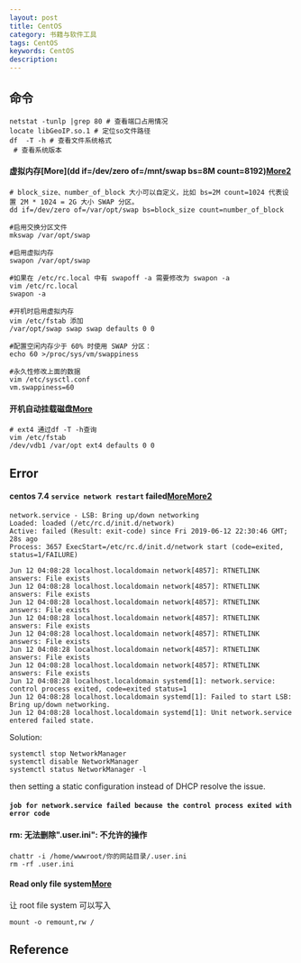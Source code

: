 ```yaml
---
layout: post
title: CentOS
category: 书籍与软件工具
tags: CentOS
keywords: CentOS
description: 
---
```


## 命令

```
netstat -tunlp |grep 80 # 查看端口占用情况
locate libGeoIP.so.1 # 定位so文件路径
df  -T -h # 查看文件系统格式
 # 查看系统版本
```


#### 虚拟内存[More](dd if=/dev/zero of=/mnt/swap bs=8M count=8192)[More2](https://felicoz.com/2017/05/bt-ecs-swap-disk/)

```
# block_size、number_of_block 大小可以自定义，比如 bs=2M count=1024 代表设置 2M * 1024 = 2G 大小 SWAP 分区。
dd if=/dev/zero of=/var/opt/swap bs=block_size count=number_of_block

#启用交换分区文件
mkswap /var/opt/swap

#启用虚拟内存
swapon /var/opt/swap

#如果在 /etc/rc.local 中有 swapoff -a 需要修改为 swapon -a
vim /etc/rc.local
swapon -a

#开机时启用虚拟内存
vim /etc/fstab 添加
/var/opt/swap swap swap defaults 0 0

#配置空闲内存少于 60% 时使用 SWAP 分区：
echo 60 >/proc/sys/vm/swappiness

#永久性修改上面的数据
vim /etc/sysctl.conf
vm.swappiness=60
```

#### 开机自动挂载磁盘[More](https://blog.csdn.net/wszcy199503/article/details/84787243)

```
# ext4 通过df -T -h查询
vim /etc/fstab
/dev/vdb1 /var/opt ext4 defaults 0 0
```

## Error


#### centos 7.4 `service network restart` failed[More](https://unix.stackexchange.com/questions/396096/centos-7-network-service-failed-to-start-because-systemd-starts-the-daemon-too)[More2](https://www.cyberithub.com/failed-to-start-lsb-bring-up-down-networking/)

```
network.service - LSB: Bring up/down networking
Loaded: loaded (/etc/rc.d/init.d/network)
Active: failed (Result: exit-code) since Fri 2019-06-12 22:30:46 GMT; 28s ago
Process: 3657 ExecStart=/etc/rc.d/init.d/network start (code=exited, status=1/FAILURE)

Jun 12 04:08:28 localhost.localdomain network[4857]: RTNETLINK answers: File exists
Jun 12 04:08:28 localhost.localdomain network[4857]: RTNETLINK answers: File exists
Jun 12 04:08:28 localhost.localdomain network[4857]: RTNETLINK answers: File exists
Jun 12 04:08:28 localhost.localdomain network[4857]: RTNETLINK answers: File exists
Jun 12 04:08:28 localhost.localdomain network[4857]: RTNETLINK answers: File exists
Jun 12 04:08:28 localhost.localdomain network[4857]: RTNETLINK answers: File exists
Jun 12 04:08:28 localhost.localdomain network[4857]: RTNETLINK answers: File exists
Jun 12 04:08:28 localhost.localdomain systemd[1]: network.service: control process exited, code=exited status=1
Jun 12 04:08:28 localhost.localdomain systemd[1]: Failed to start LSB: Bring up/down networking.
Jun 12 04:08:28 localhost.localdomain systemd[1]: Unit network.service entered failed state.
```

Solution:
```
systemctl stop NetworkManager
systemctl disable NetworkManager
systemctl status NetworkManager -l
```

then setting a static configuration instead of DHCP resolve the issue.

#### `job for network.service failed because the control process exited with error code`

#### rm: 无法删除".user.ini": 不允许的操作

```
chattr -i /home/wwwroot/你的网站目录/.user.ini
rm -rf .user.ini
```

#### Read only file system[More](https://blog.wu-boy.com/2008/05/linux%E7%AD%86%E8%A8%98-%E5%88%A9%E7%94%A8-mount-%E6%8C%87%E4%BB%A4%E8%A7%A3%E6%B1%BA-read-only-file-system-%E5%95%8F%E9%A1%8C/)

让 root file system 可以写入
```
mount -o remount,rw /
```

## Reference


